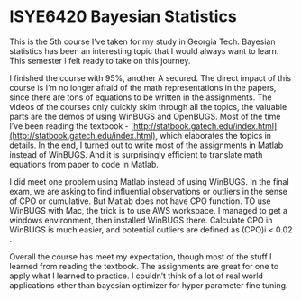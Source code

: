 # ISYE6420 Bayesian Statistics
This is the 5th course I’ve taken for my study in Georgia Tech. Bayesian statistics has been an interesting topic that I would always want to learn. This semester I felt ready to take on this journey.

I finished the course with 95%, another A secured. The direct impact of this course is I’m no longer afraid of the math representations in the papers, since there are tons of equations to be written in the assignments. The videos of the courses only quickly skim through all the topics, the valuable parts are the demos of using WinBUGS and OpenBUGS. Most of the time I’ve been reading the textbook - [http://statbook.gatech.edu/index.html](http://statbook.gatech.edu/index.html), which elaborates the topics in details. In the end, I turned out to write most of the assignments in Matlab instead of WinBUGS. And it is surprisingly efficient to translate math equations	from paper to code in Matlab.

I did meet one problem using Matlab instead of using WinBUGS. In the final exam, we are asking to find influential observations or outliers in the sense of CPO or cumulative. But Matlab does not have CPO function. TO use WinBUGS with Mac, the trick is to use AWS workspace. I managed to get a windows environment, then installed WinBUGS there.  Calculate CPO in WinBUGS is much easier, and potential outliers are defined as (CPO)i < 0.02 .

Overall the course has meet my expectation, though most of the stuff I learned from reading the textbook. The assignments are great for one to apply what I learned to practice. I couldn’t think of a lot of real world applications other than bayesian optimizer for hyper parameter fine tuning.